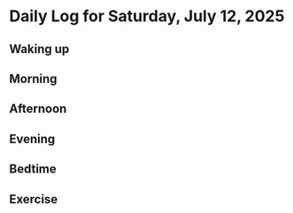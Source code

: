 # Daily Log for Saturday, July 12, 2025

## Waking up

## Morning

## Afternoon

## Evening

## Bedtime

## Exercise

